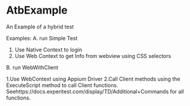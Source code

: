 # AtbExample
An Example of a hybrid test

Examples: 
A. run Simple Test

1. Use Native Context to login
2. Use Web Context to get Info from webview using CSS selectors

B. run WebWithClient

1.Use WebContext using Appium Driver
2.Call Client methods using the ExecuteScript method to call Client functions. Seehttps://docs.experitest.com/display/TD/Additional+Commands for all functions.
